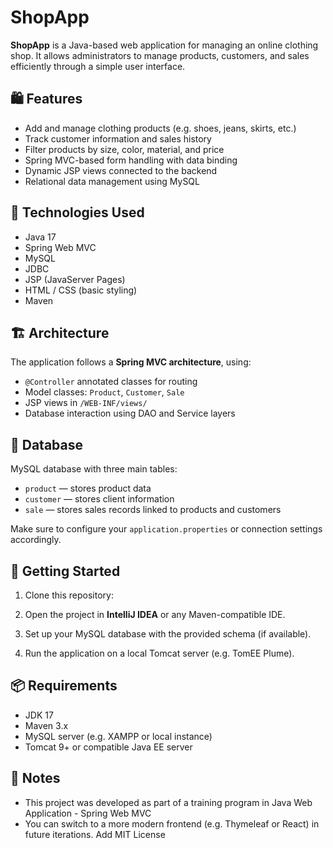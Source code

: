 # ShopApp

**ShopApp** is a Java-based web application for managing an online clothing shop. It allows administrators to manage products, customers, and sales efficiently through a simple user interface.

## 🛍️ Features

- Add and manage clothing products (e.g. shoes, jeans, skirts, etc.)
- Track customer information and sales history
- Filter products by size, color, material, and price
- Spring MVC-based form handling with data binding
- Dynamic JSP views connected to the backend
- Relational data management using MySQL

## 🧰 Technologies Used

- Java 17
- Spring Web MVC
- MySQL
- JDBC
- JSP (JavaServer Pages)
- HTML / CSS (basic styling)
- Maven

## 🏗️ Architecture

The application follows a **Spring MVC architecture**, using:

- `@Controller` annotated classes for routing
- Model classes: `Product`, `Customer`, `Sale`
- JSP views in `/WEB-INF/views/`
- Database interaction using DAO and Service layers

## 💾 Database

MySQL database with three main tables:

- `product` — stores product data
- `customer` — stores client information
- `sale` — stores sales records linked to products and customers

Make sure to configure your `application.properties` or connection settings accordingly.

## 🚀 Getting Started

1. Clone this repository:
2. Open the project in **IntelliJ IDEA** or any Maven-compatible IDE.

3. Set up your MySQL database with the provided schema (if available).

4. Run the application on a local Tomcat server (e.g. TomEE Plume).

## 📦 Requirements

- JDK 17
- Maven 3.x
- MySQL server (e.g. XAMPP or local instance)
- Tomcat 9+ or compatible Java EE server

## 📌 Notes

- This project was developed as part of a training program in Java Web Application - Spring Web MVC
- You can switch to a more modern frontend (e.g. Thymeleaf or React) in future iterations.
Add MIT License
